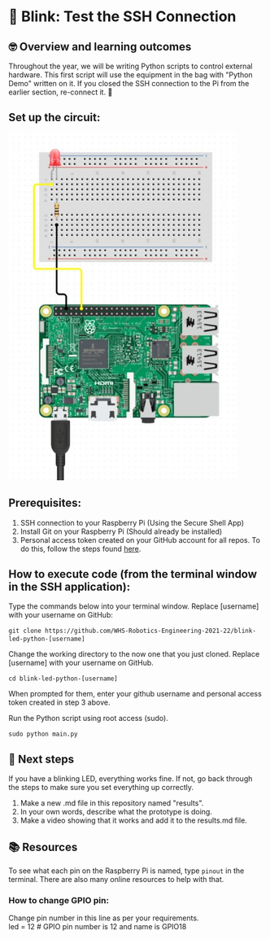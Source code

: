 # :robot: Blink: Test the SSH Connection

## 🤓 Overview and learning outcomes 

Throughout the year, we will be writing Python scripts to control external hardware.  This first script will use the equipment in the bag with "Python Demo" written on it. If you closed the SSH connection to the Pi from the earlier section, re-connect it. 🚀

## Set up the circuit:
![The Python Demo Circuit](https://github.com/WHS-Robotics-Test-Org/Robotics_Engineering_Book/blob/master/Images/Python_demo.jpg)

## Prerequisites: 
  1. SSH connection to your Raspberry Pi (Using the Secure Shell App)
  2. Install Git on your Raspberry Pi (Should already be installed)
  3. Personal access token created on your GitHub account for all repos.  To do this, follow the steps found [here](https://docs.github.com/en/github/authenticating-to-github/keeping-your-account-and-data-secure/creating-a-personal-access-token).
    
## How to execute code (from the terminal window in the SSH application):

Type the commands below into your terminal window.  Replace [username] with your username on GitHub:

    git clone https://github.com/WHS-Robotics-Engineering-2021-22/blink-led-python-[username]
    
Change the working directory to the now one that you just cloned. Replace [username] with your username on GitHub.

    cd blink-led-python-[username]

When prompted for them, enter your github username and personal access token created in step 3 above.

Run the Python script using root access (sudo).

    sudo python main.py

## 📝 Next steps

If you have a blinking LED, everything works fine. If not, go back through the steps to make sure you set everything up correctly.

  1. Make a new .md file in this repository named "results".
  2. In your own words, describe what the prototype is doing.
  3. Make a video showing that it works and add it to the results.md file.

## 📚  Resources 

To see what each pin on the Raspberry Pi is named, type `pinout` in the terminal.  There are also many online resources to help with that.

### How to change GPIO pin:
  Change pin number in this line as per your requirements.  
  led = 12 # GPIO pin number is 12 and name is GPIO18
